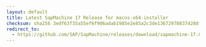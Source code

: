```yaml
---
layout: default
title: Latest SapMachine 17 Release for macos-x64-installer
checksum: sha256 3edf63f35a55ef6f906adab1985e2e85a2c3de13672970837428df1d29793128
redirect_to:
  - https://github.com/SAP/SapMachine/releases/download/sapmachine-17.0.7/sapmachine-jdk-17.0.7_macos-x64_bin.dmg
---
```

